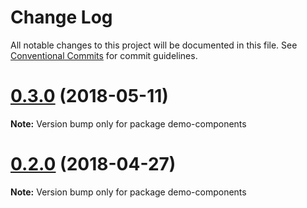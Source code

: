 # Change Log

All notable changes to this project will be documented in this file.
See [Conventional Commits](https://conventionalcommits.org) for commit guidelines.

<a name="0.3.0"></a>
# [0.3.0](https://github.com/ionic-team/stencil-component-starter/compare/v0.2.0...v0.3.0) (2018-05-11)




**Note:** Version bump only for package demo-components

<a name="0.2.0"></a>
# [0.2.0](https://github.com/ionic-team/stencil-component-starter/compare/v0.1.2...v0.2.0) (2018-04-27)




**Note:** Version bump only for package demo-components
